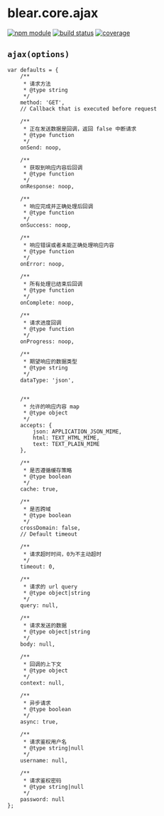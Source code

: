 # blear.core.ajax

[![npm module][npm-img]][npm-url]
[![build status][travis-img]][travis-url]
[![coverage][coveralls-img]][coveralls-url]

[travis-img]: https://img.shields.io/travis/blearjs/blear.core.ajax/master.svg?style=flat-square
[travis-url]: https://travis-ci.org/blearjs/blear.core.ajax

[npm-img]: https://img.shields.io/npm/v/blear.core.ajax.svg?style=flat-square
[npm-url]: https://www.npmjs.com/package/blear.core.ajax

[coveralls-img]: https://img.shields.io/coveralls/blearjs/blear.core.ajax/master.svg?style=flat-square
[coveralls-url]: https://coveralls.io/github/blearjs/blear.core.ajax?branch=master

## `ajax(options)`
```
var defaults = {
    /**
     * 请求方法
     * @type string
     */
    method: 'GET',
    // Callback that is executed before request

    /**
     * 正在发送数据是回调，返回 false 中断请求
     * @type function
     */
    onSend: noop,

    /**
     * 获取到响应内容后回调
     * @type function
     */
    onResponse: noop,

    /**
     * 响应完成并正确处理后回调
     * @type function
     */
    onSuccess: noop,

    /**
     * 响应错误或者未能正确处理响应内容
     * @type function
     */
    onError: noop,

    /**
     * 所有处理已结束后回调
     * @type function
     */
    onComplete: noop,

    /**
     * 请求进度回调
     * @type function
     */
    onProgress: noop,

    /**
     * 期望响应的数据类型
     * @type string
     */
    dataType: 'json',


    /**
     * 允许的响应内容 map
     * @type object
     */
    accepts: {
        json: APPLICATION_JSON_MIME,
        html: TEXT_HTML_MIME,
        text: TEXT_PLAIN_MIME
    },

    /**
     * 是否遵循缓存策略
     * @type boolean
     */
    cache: true,

    /**
     * 是否跨域
     * @type boolean
     */
    crossDomain: false,
    // Default timeout

    /**
     * 请求超时时间，0为不主动超时
     */
    timeout: 0,

    /**
     * 请求的 url query
     * @type object|string
     */
    query: null,

    /**
     * 请求发送的数据
     * @type object|string
     */
    body: null,

    /**
     * 回调的上下文
     * @type object
     */
    context: null,

    /**
     * 异步请求
     * @type boolean
     */
    async: true,

    /**
     * 请求鉴权用户名
     * @type string|null
     */
    username: null,

    /**
     * 请求鉴权密码
     * @type string|null
     */
    password: null
};
```
